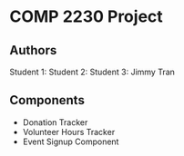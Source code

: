 # COMP 2230 Project

## Authors
Student 1:
Student 2:
Student 3: Jimmy Tran

## Components
- Donation Tracker
- Volunteer Hours Tracker
- Event Signup Component